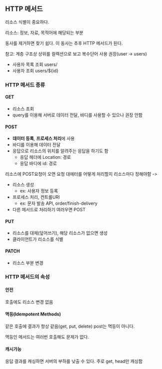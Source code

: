 ## HTTP 메서드

리소스 식별이 중요하다.

리소스: 정보, 자료, 목적어에 해당되는 부분

동사를 제거하면 찾기 쉽다. 이 동사는 추후 HTTP 메서드가 된다.

참고: 계층 구조상 상위를 컬렉션으로 보고 복수단어 사용 권장(user -> users)

- 사용자 목록 조회 users/
- 사용자 조회 users/${id}

### HTTP 메서드 종류

#### GET

- 리소스 조회
- query를 이용해 서버로 데이터 전달, 바디를 사용할 수 있으나 권장 안함

#### POST

- **데이터 등록**, **프로세스 처리**에 사용
- 바디를 이용해 데이터 전달
- 응답으로 리소스의 위치를 알려주는 응답을 하기도 함
  - 응답 헤더에 Location: 경로
  - 응답 바디에 id: 경로

리소스에 POST요청이 오면 요청 대에터를 어떻게 처리할지 리소스마다 정해야함 ->

- 리소스 생성
  - ex: 사용자 정보 등록
- 프로세스 처리, 컨트롤URI
  - ex: 문자 발송 API, order/finish-delivery
- 다른 메서드로 처리하기 여러우면 POST

#### PUT

- 리소스를 대체(덮어쓰기), 해당 리소스가 없으면 생성
- 클라이언트가 리소스를 식별

#### PATCH

- 리소스 부분 변경

### HTTP 메서드의 속성

#### 안전

호출에도 리소스 변경 없음

#### 멱등(Idempotent Methods)

같은 호출에 결과가 항상 같음(get, put, delete) post는 멱등이 아니다.

멱등인 메서드는 여러번 호출해도 문제가 없다.

#### 캐시가능

응답 결과를 캐싱하면 서버의 부하를 낮출 수 있다. 주로 get, head만 캐싱함
